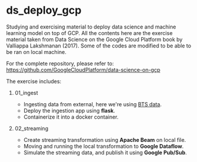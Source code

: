 # ds_deploy_gcp
Studying and exercising material to deploy data science and machine learning model on top of GCP. All the contents here are the exercise material taken from Data Science on the Google Cloud Platform book by Valliappa Lakshmanan (2017). Some of the codes are modified to be able to be ran on local machine. 

For the complete repository, please refer to: https://github.com/GoogleCloudPlatform/data-science-on-gcp

The exercise includes:
1. 01_ingest
   - Ingesting data from external, here we're using <a href="www.transtats.bts.gov">BTS data</a>.
   - Deploy the ingestion app using <b>flask</b>.
   - Containerize it into a docker container.

2. 02_streaming
   - Create streaming transformation using <b>Apache Beam</b> on local file.
   - Moving and running the local transformation to <b>Google Dataflow</b>.
   - Simulate the streaming data, and publish it using <b>Google Pub/Sub</b>.
